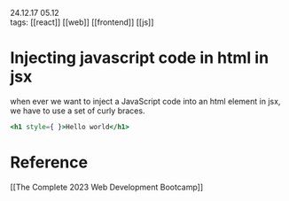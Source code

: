 24.12.17  05.12  
tags: [[react]] [[web]] [[frontend]] [[js]]


# Injecting javascript code in html in jsx
 when ever we want to inject a JavaScript code into an html element in jsx, we have to use a set of curly braces.
```jsx
<h1 style={ }>Hello world</h1>
```

# Reference
[[The Complete 2023 Web Development Bootcamp]]
